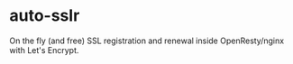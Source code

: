 # auto-sslr
On the fly (and free) SSL registration and renewal inside OpenResty/nginx with Let's Encrypt.
